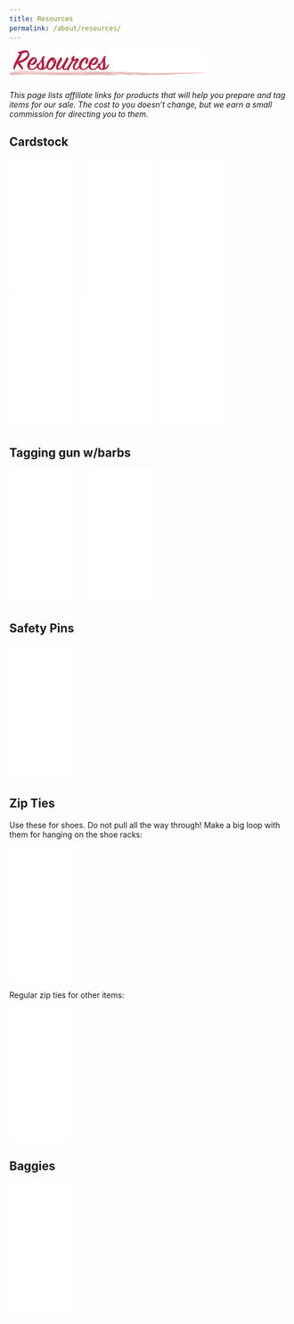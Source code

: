 ```yaml
---
title: Resources
permalink: /about/resources/
---
```


![Resources](/img/resources.png "Resources")

_This page lists affiliate links for products that will help you prepare and tag items for our sale. The cost to you doesn’t change, but we earn a small commission for directing you to them._

## Cardstock

<iframe style="width: 120px; height: 240px;" src="//ws-na.amazon-adsystem.com/widgets/q?ServiceVersion=20070822&amp;OneJS=1&amp;Operation=GetAdHtml&amp;MarketPlace=US&amp;source=ss&amp;ref=as_ss_li_til&amp;ad_type=product_link&amp;tracking_id=boutiqueforaw-20&amp;language=en_US&amp;marketplace=amazon&amp;region=US&amp;placement=B000095JBZ&amp;asins=B000095JBZ&amp;linkId=b3731782ab58aed2e4e38ba8d17f5c86&amp;show_border=true&amp;link_opens_in_new_window=true" frameborder="0" marginwidth="0" marginheight="0" scrolling="no"></iframe>    <iframe style="width: 120px; height: 240px;" src="//ws-na.amazon-adsystem.com/widgets/q?ServiceVersion=20070822&amp;OneJS=1&amp;Operation=GetAdHtml&amp;MarketPlace=US&amp;source=ss&amp;ref=as_ss_li_til&amp;ad_type=product_link&amp;tracking_id=boutiqueforaw-20&amp;language=en_US&amp;marketplace=amazon&amp;region=US&amp;placement=B001EQ6684&amp;asins=B001EQ6684&amp;linkId=3608c116f43f2e72c7e811763c11fc27&amp;show_border=true&amp;link_opens_in_new_window=true" frameborder="0" marginwidth="0" marginheight="0" scrolling="no"></iframe>   <iframe style="width: 120px; height: 240px;" src="//ws-na.amazon-adsystem.com/widgets/q?ServiceVersion=20070822&amp;OneJS=1&amp;Operation=GetAdHtml&amp;MarketPlace=US&amp;source=ss&amp;ref=as_ss_li_til&amp;ad_type=product_link&amp;tracking_id=boutiqueforaw-20&amp;language=en_US&amp;marketplace=amazon&amp;region=US&amp;placement=B000J0CDDI&amp;asins=B000J0CDDI&amp;linkId=efd827a2ff55d50f1d57ff0c0630f979&amp;show_border=true&amp;link_opens_in_new_window=true" frameborder="0" marginwidth="0" marginheight="0" scrolling="no"></iframe>

<iframe style="width: 120px; height: 240px;" src="//ws-na.amazon-adsystem.com/widgets/q?ServiceVersion=20070822&amp;OneJS=1&amp;Operation=GetAdHtml&amp;MarketPlace=US&amp;source=ss&amp;ref=as_ss_li_til&amp;ad_type=product_link&amp;tracking_id=boutiqueforaw-20&amp;language=en_US&amp;marketplace=amazon&amp;region=US&amp;placement=B005G8A5Y2&amp;asins=B005G8A5Y2&amp;linkId=4aa899c4ece1ecd2bd2da24576a0cd51&amp;show_border=true&amp;link_opens_in_new_window=true" frameborder="0" marginwidth="0" marginheight="0" scrolling="no"></iframe>   <iframe style="width: 120px; height: 240px;" src="//ws-na.amazon-adsystem.com/widgets/q?ServiceVersion=20070822&amp;OneJS=1&amp;Operation=GetAdHtml&amp;MarketPlace=US&amp;source=ss&amp;ref=as_ss_li_til&amp;ad_type=product_link&amp;tracking_id=boutiqueforaw-20&amp;language=en_US&amp;marketplace=amazon&amp;region=US&amp;placement=B000095JB5&amp;asins=B000095JB5&amp;linkId=c5cd5ce5e398e61bea81ef7cdca5f0ae&amp;show_border=true&amp;link_opens_in_new_window=true" frameborder="0" marginwidth="0" marginheight="0" scrolling="no"></iframe>    <iframe style="width: 120px; height: 240px;" src="//ws-na.amazon-adsystem.com/widgets/q?ServiceVersion=20070822&amp;OneJS=1&amp;Operation=GetAdHtml&amp;MarketPlace=US&amp;source=ss&amp;ref=as_ss_li_til&amp;ad_type=product_link&amp;tracking_id=boutiqueforaw-20&amp;language=en_US&amp;marketplace=amazon&amp;region=US&amp;placement=B000095IRT&amp;asins=B000095IRT&amp;linkId=62dd9cca79425a63bc5a9fd085fd4e8a&amp;show_border=true&amp;link_opens_in_new_window=true" frameborder="0" marginwidth="0" marginheight="0" scrolling="no"></iframe>

## Tagging gun w/barbs

<iframe style="width: 120px; height: 240px;" src="//ws-na.amazon-adsystem.com/widgets/q?ServiceVersion=20070822&amp;OneJS=1&amp;Operation=GetAdHtml&amp;MarketPlace=US&amp;source=ss&amp;ref=as_ss_li_til&amp;ad_type=product_link&amp;tracking_id=boutiqueforaw-20&amp;language=en_US&amp;marketplace=amazon&amp;region=US&amp;placement=B001PEZLMM&amp;asins=B001PEZLMM&amp;linkId=3399148cbabb21e9f5b3ac956d439893&amp;show_border=true&amp;link_opens_in_new_window=true" frameborder="0" marginwidth="0" marginheight="0" scrolling="no"></iframe>     <iframe style="width: 120px; height: 240px;" src="//ws-na.amazon-adsystem.com/widgets/q?ServiceVersion=20070822&amp;OneJS=1&amp;Operation=GetAdHtml&amp;MarketPlace=US&amp;source=ss&amp;ref=as_ss_li_til&amp;ad_type=product_link&amp;tracking_id=boutiqueforaw-20&amp;language=en_US&amp;marketplace=amazon&amp;region=US&amp;placement=B07N83CNVP&amp;asins=B07N83CNVP&amp;linkId=9310bea4e05a0d32e74441ec6d534f2c&amp;show_border=true&amp;link_opens_in_new_window=true" frameborder="0" marginwidth="0" marginheight="0" scrolling="no"></iframe>

## Safety Pins

<iframe style="width: 120px; height: 240px;" src="//ws-na.amazon-adsystem.com/widgets/q?ServiceVersion=20070822&amp;OneJS=1&amp;Operation=GetAdHtml&amp;MarketPlace=US&amp;source=ss&amp;ref=as_ss_li_til&amp;ad_type=product_link&amp;tracking_id=boutiqueforaw-20&amp;language=en_US&amp;marketplace=amazon&amp;region=US&amp;placement=B08227KYX1&amp;asins=B08227KYX1&amp;linkId=44556734f6bc97e94d271f039394f6da&amp;show_border=true&amp;link_opens_in_new_window=true" frameborder="0" marginwidth="0" marginheight="0" scrolling="no"></iframe>

## Zip Ties

Use these for shoes. Do not pull all the way through! Make a big loop with them for hanging on the shoe racks:

<iframe style="width: 120px; height: 240px;" src="//ws-na.amazon-adsystem.com/widgets/q?ServiceVersion=20070822&amp;OneJS=1&amp;Operation=GetAdHtml&amp;MarketPlace=US&amp;source=ss&amp;ref=as_ss_li_til&amp;ad_type=product_link&amp;tracking_id=boutiqueforaw-20&amp;language=en_US&amp;marketplace=amazon&amp;region=US&amp;placement=B06X1CKSD2&amp;asins=B06X1CKSD2&amp;linkId=cf473dab89b06085cc38ace4502a0e98&amp;show_border=true&amp;link_opens_in_new_window=true" frameborder="0" marginwidth="0" marginheight="0" scrolling="no"></iframe>

Regular zip ties for other items:

<iframe style="width: 120px; height: 240px;" src="//ws-na.amazon-adsystem.com/widgets/q?ServiceVersion=20070822&amp;OneJS=1&amp;Operation=GetAdHtml&amp;MarketPlace=US&amp;source=ss&amp;ref=as_ss_li_til&amp;ad_type=product_link&amp;tracking_id=boutiqueforaw-20&amp;language=en_US&amp;marketplace=amazon&amp;region=US&amp;placement=B086H3R9MV&amp;asins=B086H3R9MV&amp;linkId=da5b1ddcc2d32eab6def5ea332c01f78&amp;show_border=true&amp;link_opens_in_new_window=true" frameborder="0" marginwidth="0" marginheight="0" scrolling="no"></iframe>

## Baggies

<iframe style="width: 120px; height: 240px;" src="//ws-na.amazon-adsystem.com/widgets/q?ServiceVersion=20070822&amp;OneJS=1&amp;Operation=GetAdHtml&amp;MarketPlace=US&amp;source=ss&amp;ref=as_ss_li_til&amp;ad_type=product_link&amp;tracking_id=boutiqueforaw-20&amp;language=en_US&amp;marketplace=amazon&amp;region=US&amp;placement=B00555EWJU&amp;asins=B00555EWJU&amp;linkId=6d4379d6647bc6b299b94014cf43d5c1&amp;show_border=true&amp;link_opens_in_new_window=true" frameborder="0" marginwidth="0" marginheight="0" scrolling="no"></iframe>

